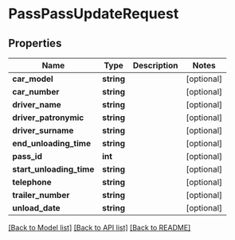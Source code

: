 # PassPassUpdateRequest

## Properties
Name | Type | Description | Notes
------------ | ------------- | ------------- | -------------
**car_model** | **string** |  | [optional] 
**car_number** | **string** |  | [optional] 
**driver_name** | **string** |  | [optional] 
**driver_patronymic** | **string** |  | [optional] 
**driver_surname** | **string** |  | [optional] 
**end_unloading_time** | **string** |  | [optional] 
**pass_id** | **int** |  | [optional] 
**start_unloading_time** | **string** |  | [optional] 
**telephone** | **string** |  | [optional] 
**trailer_number** | **string** |  | [optional] 
**unload_date** | **string** |  | [optional] 

[[Back to Model list]](../README.md#documentation-for-models) [[Back to API list]](../README.md#documentation-for-api-endpoints) [[Back to README]](../README.md)


